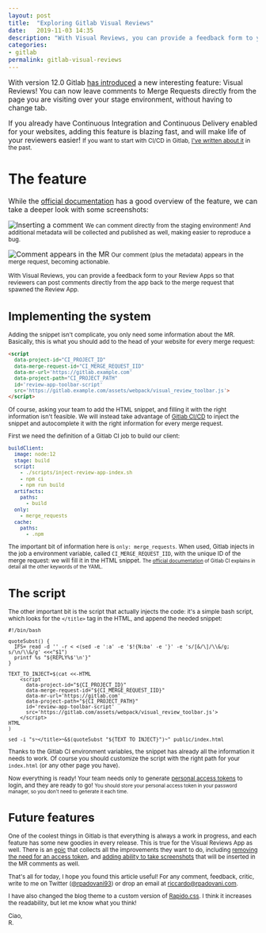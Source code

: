 ```yaml
---
layout: post
title:  "Exploring Gitlab Visual Reviews"
date:   2019-11-03 14:35
description: "With Visual Reviews, you can provide a feedback form to your Review Apps so that reviewers can post comments directly from the app back to the merge request that spawned the Review App."
categories:
- gitlab
permalink: gitlab-visual-reviews
---
```


With version 12.0 Gitlab [has introduced][gitlab-12] a new interesting feature: Visual Reviews! You can now leave comments to Merge Requests directly from the page you are visiting over your stage environment, without having to change tab.

If you already have Continuous Integration and Continuous Delivery enabled for your websites, adding this feature is blazing fast, and will make life of your reviewers easier!
<small>If you want to start with CI/CD in Gitlab, [I've written about it][past-blog-post] in the past.</small>

# The feature

While the [official documentation][official-doc] has a good overview of the feature, we can take a deeper look with some screenshots:

![Inserting a comment][img-visual-review]
<small>We can comment directly from the staging environment! And additional metadata will be collected and published as well, making easier to reproduce a bug.</small>

![Comment appears in the MR][img-mr-comment]
<small>Our comment (plus the metadata) appears in the merge request, becoming actionable.

<aside>
<p>
With Visual Reviews, you can provide a feedback form to your Review Apps so that reviewers can post comments directly from the app back to the merge request that spawned the Review App.
</p>
</aside>

# Implementing the system

Adding the snippet isn't complicate, you only need some information about the MR. Basically, this is what you should add to the head of your website for every merge request:

```html
<script
  data-project-id="CI_PROJECT_ID"
  data-merge-request-id="CI_MERGE_REQUEST_IID"
  data-mr-url='https://gitlab.example.com'
  data-project-path="CI_PROJECT_PATH"
  id='review-app-toolbar-script'
  src='https://gitlab.example.com/assets/webpack/visual_review_toolbar.js'>
</script>
```

Of course, asking your team to add the HTML snippet, and filling it with the right information isn't feasible. We will instead take advantage of [Gitlab CI/CD][gitlab-ci] to inject the snippet and autocomplete it with the right information for every merge request.

First we need the definition of a Gitlab CI job to build our client:

```yaml
buildClient:
  image: node:12
  stage: build
  script:
    - ./scripts/inject-review-app-index.sh
    - npm ci
    - npm run build
  artifacts:
    paths:
      - build
  only:
    - merge_requests
  cache:
    paths:
      - .npm
```

The important bit of information here is `only: merge_requests`. When used, Gitlab injects in the job a environment variable, called `CI_MERGE_REQUEST_IID`, with the unique ID of the merge request: we will fill it in the HTML snippet.
<small>The [official documentation][doc] of Gitlab CI explains in detail all the other keywords of the YAML.</small>

# The script

The other important bit is the script that actually injects the code: it's a simple bash script, which looks for the `</title>` tag in the HTML, and append the needed snippet:

```shell
#!/bin/bash

quoteSubst() {
  IFS= read -d '' -r < <(sed -e ':a' -e '$!{N;ba' -e '}' -e 's/[&/\]/\\&/g; s/\n/\\&/g' <<<"$1")
  printf %s "${REPLY%$'\n'}"
}

TEXT_TO_INJECT=$(cat <<-HTML
    <script
      data-project-id="${CI_PROJECT_ID}"
      data-merge-request-id="${CI_MERGE_REQUEST_IID}"
      data-mr-url='https://gitlab.com'
      data-project-path="${CI_PROJECT_PATH}"
      id='review-app-toolbar-script'
      src='https://gitlab.com/assets/webpack/visual_review_toolbar.js'>
    </script>
HTML
)

sed -i "s~</title>~&$(quoteSubst "${TEXT_TO_INJECT}")~" public/index.html

``` 

Thanks to the Gitlab CI environment variables, the snippet has already all the information it needs to work. Of course you should customize the script with the right path for your `index.html` (or any other page you have).

Now everything is ready! Your team needs only to generate [personal access tokens][pat] to login, and they are ready to go!
<small>You should store your personal access token in your password manager, so you don't need to generate it each time.</small>

# Future features

One of the coolest things in Gitlab is that everything is always a work in progress, and each feature has some new goodies in every release. This is true for the Visual Reviews App as well. There is an [epic][epic] that collects all the improvements they want to do, including [removing the need for an access token][issue-0], and [adding ability to take screenshots][issue-1] that will be inserted in the MR comments as well.

That's all for today, I hope you found this article useful! For any comment, feedback, critic, write to me on Twitter ([@rpadovani93][twitter])
or drop an email at [riccardo@rpadovani.com](mailto:riccardo@rpadovani.com).

I have also changed the blog theme to a custom version of [Rapido.css][rapido]. I think it increases the readability, but let me know what you think! 

Ciao,  
R.

[gitlab-12]: https://about.gitlab.com/blog/2019/06/22/gitlab-12-0-released/
[past-blog-post]: https://rpadovani.com/aws-s3-gitlab
[official-doc]: https://docs.gitlab.com/ee/ci/review_apps/#visual-reviews-starter
[img-visual-review]: https://img.rpadovani.com/posts/visual-reviews/gitlab-visual-review.png
[img-mr-comment]: https://img.rpadovani.com/posts/visual-reviews/mr-comment.png
[gitlab-ci]: https://about.gitlab.com/product/continuous-integration/
[doc]: https://docs.gitlab.com/ee/ci/yaml/README.html
[pat]: https://docs.gitlab.com/ee/user/profile/personal_access_tokens.html
[epic]: https://gitlab.com/groups/gitlab-org/-/epics/960
[issue-0]: https://gitlab.com/gitlab-org/gitlab/issues/29067
[issue-1]: https://gitlab.com/gitlab-org/gitlab/issues/10765
[rapido]: https://nextbitlabs.github.io/Rapido/
[twitter]: https://twitter.com/rpadovani93

